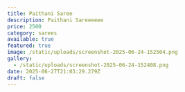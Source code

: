 ```yaml
---
title: Paithani Saree
description: Paithani Sareeeeee
price: 2500
category: sarees
available: true
featured: true
image: /static/uploads/screenshot-2025-06-24-152504.png
gallery:
  - /static/uploads/screenshot-2025-06-24-152408.png
date: 2025-06-27T21:03:29.279Z
draft: false
---
```

